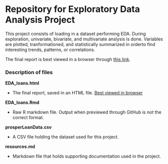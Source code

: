 # Repository for Exploratory Data Analysis Project

This project consists of loading in a dataset performing EDA. During exploration, univariate, bivariate, and multivariate anslysis is done. Variables are plotted, tranformationed, and statistically summarized in orderto find interesting trends, patterns, or correlations. 

The final report is best viewed in a browser through [this link](https://tcjulian.github.io/EDA_loans.html). 

### Description of files

__EDA\_loans.html__
  * The final report, saved in an HTML file. [Best viewed in browser](https://tcjulian.github.io/EDA_loans.html)

__EDA\_loans.Rmd__
  * Raw R markdown file. Output when previewed through GitHub is _not_ the correct format.
  
__prosperLoanData.csv__
  * A CSV file holding the dataset used for this project. 
  
__resources.md__
  * Markdown file that holds supporting documentation used in the project.
